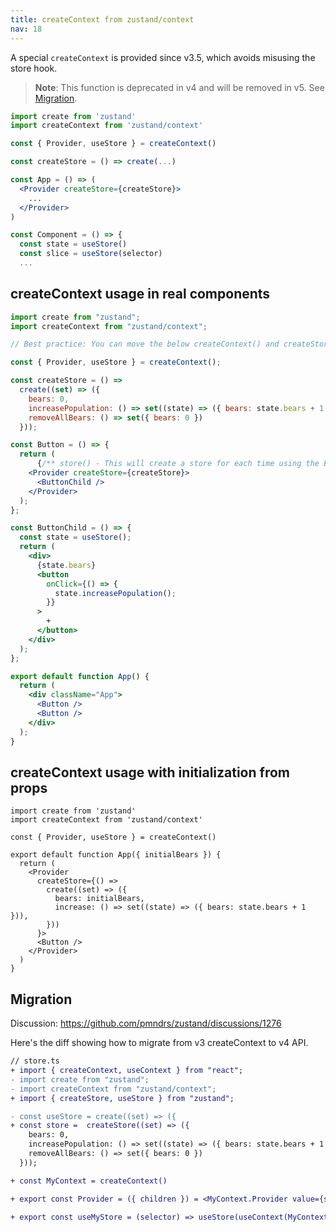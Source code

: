 ```yaml
---
title: createContext from zustand/context
nav: 18
---
```


A special `createContext` is provided since v3.5,
which avoids misusing the store hook.

> **Note**: This function is deprecated in v4 and will be removed in v5. See [Migration](#migration).

```jsx
import create from 'zustand'
import createContext from 'zustand/context'

const { Provider, useStore } = createContext()

const createStore = () => create(...)

const App = () => (
  <Provider createStore={createStore}>
    ...
  </Provider>
)

const Component = () => {
  const state = useStore()
  const slice = useStore(selector)
  ...
```

## createContext usage in real components

```jsx
import create from "zustand";
import createContext from "zustand/context";

// Best practice: You can move the below createContext() and createStore to a separate file(store.js) and import the Provider, useStore here/wherever you need.

const { Provider, useStore } = createContext();

const createStore = () =>
  create((set) => ({
    bears: 0,
    increasePopulation: () => set((state) => ({ bears: state.bears + 1 })),
    removeAllBears: () => set({ bears: 0 })
  }));

const Button = () => {
  return (
      {/** store() - This will create a store for each time using the Button component instead of using one store for all components **/}
    <Provider createStore={createStore}>
      <ButtonChild />
    </Provider>
  );
};

const ButtonChild = () => {
  const state = useStore();
  return (
    <div>
      {state.bears}
      <button
        onClick={() => {
          state.increasePopulation();
        }}
      >
        +
      </button>
    </div>
  );
};

export default function App() {
  return (
    <div className="App">
      <Button />
      <Button />
    </div>
  );
}
```

## createContext usage with initialization from props

```tsx
import create from 'zustand'
import createContext from 'zustand/context'

const { Provider, useStore } = createContext()

export default function App({ initialBears }) {
  return (
    <Provider
      createStore={() =>
        create((set) => ({
          bears: initialBears,
          increase: () => set((state) => ({ bears: state.bears + 1 })),
        }))
      }>
      <Button />
    </Provider>
  )
}
```

## Migration

Discussion: https://github.com/pmndrs/zustand/discussions/1276

Here's the diff showing how to migrate from v3 createContext to v4 API.

```diff
// store.ts
+ import { createContext, useContext } from "react";
- import create from "zustand";
- import createContext from "zustand/context";
+ import { createStore, useStore } from "zustand";

- const useStore = create((set) => ({
+ const store =  createStore((set) => ({
    bears: 0,
    increasePopulation: () => set((state) => ({ bears: state.bears + 1 })),
    removeAllBears: () => set({ bears: 0 })
  }));

+ const MyContext = createContext()

+ export const Provider = ({ children }) = <MyContext.Provider value={store}>{children}</MyContext.Provider>;

+ export const useMyStore = (selector) => useStore(useContext(MyContext), selector);
```
